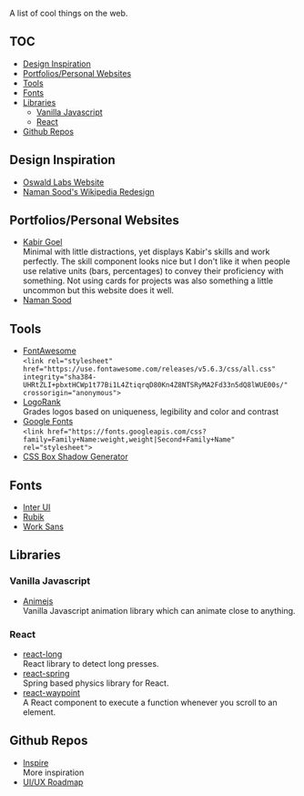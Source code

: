 A list of cool things on the web.

## TOC
 - [Design Inspiration](https://github.com/dotangad/awesome-web#design-inspiration)
 - [Portfolios/Personal Websites](https://github.com/dotangad/awesome-web#portfoliospersonal-websites)
 - [Tools](https://github.com/dotangad/awesome-web#tools)
 - [Fonts](https://github.com/dotangad/awesome-web#fonts)
 - [Libraries](https://github.com/dotangad/awesome-web#libraries)
   - [Vanilla Javascript](https://github.com/dotangad/awesome-web#vanilla-javascript)
   - [React](https://github.com/dotangad/awesome-web#react)
 - [Github Repos](https://github.com/dotangad/awesome-web#github-repo)

## Design Inspiration
 - [Oswald Labs Website](https://oswaldlabs.com)
 - [Naman Sood's Wikipedia Redesign](https://wikipedia.nsood.in)

## Portfolios/Personal Websites
 - [Kabir Goel](https://kabirgoel.com)  
   Minimal with little distractions, yet displays Kabir's skills and work perfectly. The skill component looks nice but I don't like it when people use relative units (bars, percentages) to convey their proficiency with something. Not using cards for projects was also something a little uncommon but this website does it well.
 - [Naman Sood](https://nsood.in)
   
## Tools
 - [FontAwesome](https://fontawesome.com)  
   `<link rel="stylesheet" href="https://use.fontawesome.com/releases/v5.6.3/css/all.css" integrity="sha384-UHRtZLI+pbxtHCWp1t77Bi1L4ZtiqrqD80Kn4Z8NTSRyMA2Fd33n5dQ8lWUE00s/" crossorigin="anonymous">`
 - [LogoRank](https://brandmark.io/logo-rank/)  
   Grades logos based on uniqueness, legibility and color and contrast
 - [Google Fonts](https://fonts.google.com)  
   `<link href="https://fonts.googleapis.com/css?family=Family+Name:weight,weight|Second+Family+Name" rel="stylesheet">`
 - [CSS Box Shadow Generator](https://www.cssmatic.com/box-shadow)
   
## Fonts
 - [Inter UI](https://rsms.me/inter)
 - [Rubik](https://fonts.google.com/specimen/Rubik)
 - [Work Sans](https://fonts.google.com/specimen/Work+Sans)
 
## Libraries
### Vanilla Javascript
 - [Animejs](https://animejs.com)  
   Vanilla Javascript animation library which can animate close to anything.
   
### React
 - [react-long](https://github.com/kitze/react-long)  
   React library to detect long presses.
 - [react-spring](https://github.com/react-spring/react-spring)  
   Spring based physics library for React.
 - [react-waypoint](https://github.com/brigade/react-waypoint)  
   A React component to execute a function whenever you scroll to an element.

## Github Repos
 - [Inspire](https://github.com/NoahBuscher/Inspire)  
   More inspiration
 - [UI/UX Roadmap](https://github.com/togiberlin/ui-ux-designer-roadmap)
